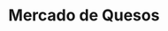---
title: "Mercado de Quesos"
url: /ciudad-autonoma-de-buenos-aires/mercado-de-quesos/
shop: Feinkost
---
